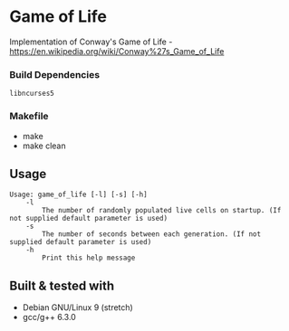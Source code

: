 # Game of Life

Implementation of Conway's Game of Life - <https://en.wikipedia.org/wiki/Conway%27s_Game_of_Life>

### Build Dependencies

```
libncurses5
```

### Makefile

- make
- make clean

## Usage

```
Usage: game_of_life [-l] [-s] [-h]
    -l
        The number of randomly populated live cells on startup. (If not supplied default parameter is used)
    -s
        The number of seconds between each generation. (If not supplied default parameter is used)
    -h
        Print this help message
```

## Built & tested with

- Debian GNU/Linux 9 (stretch)
- gcc/g++ 6.3.0
